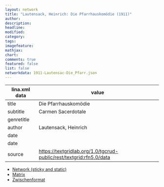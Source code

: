 ```yaml
---
layout: network
title: "Lautensack, Heinrich: Die Pfarrhauskomödie (1911)"
author:
description:
headline:
modified:
category:
tags:
imagefeature: 
mathjax: 
chart: 
comments: true
featured: false
list: false
networkdata: 1911-Lautensac-Die_Pfarr.json
---
```

lina.xml data  | value
------------- | -------------
title|Die Pfarrhauskomödie
subtitle|Carmen Sacerdotale
genretitle|
author|Lautensack, Heinrich
date|
date|
source|https://textgridlab.org/1.0/tgcrud-public/rest/textgrid:rfn5.0/data


* [Network (sticky and static)](/network24)
* [Matrix](/matrix24)
* [Zwischenformat](/lina24 )
